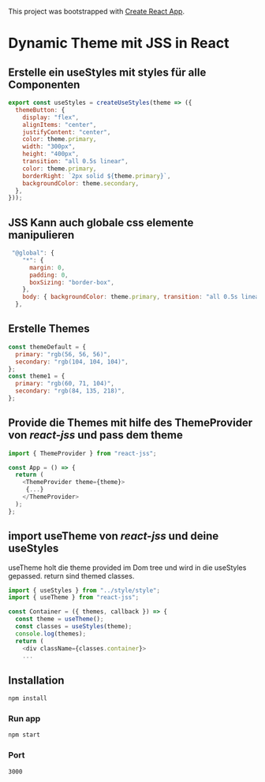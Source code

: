 This project was bootstrapped with [Create React App](https://github.com/facebook/create-react-app).

# Dynamic Theme mit **JSS** in React

## Erstelle ein useStyles mit styles für alle Componenten

```js
export const useStyles = createUseStyles(theme => ({
  themeButton: {
    display: "flex",
    alignItems: "center",
    justifyContent: "center",
    color: theme.primary,
    width: "300px",
    height: "400px",
    transition: "all 0.5s linear",
    color: theme.primary,
    borderRight: `2px solid ${theme.primary}`,
    backgroundColor: theme.secondary,
  },
}));
```

## JSS Kann auch globale css elemente manipulieren

```js
 "@global": {
    "*": {
      margin: 0,
      padding: 0,
      boxSizing: "border-box",
    },
    body: { backgroundColor: theme.primary, transition: "all 0.5s linear" },
  },
```

## Erstelle Themes

```js
const themeDefault = {
  primary: "rgb(56, 56, 56)",
  secondary: "rgb(104, 104, 104)",
};
const theme1 = {
  primary: "rgb(60, 71, 104)",
  secondary: "rgb(84, 135, 218)",
};
```

## Provide die Themes mit hilfe des **ThemeProvider** von _react-jss_ und pass dem theme

```js
import { ThemeProvider } from "react-jss";

const App = () => {
  return (
    <ThemeProvider theme={theme}>
     {...}
    </ThemeProvider>
  );
};
```

## import **useTheme** von _react-jss_ und deine useStyles

useTheme holt die theme provided im Dom tree und wird in die useStyles gepassed.
return sind themed classes.

```js
import { useStyles } from "../style/style";
import { useTheme } from "react-jss";

const Container = ({ themes, callback }) => {
  const theme = useTheme();
  const classes = useStyles(theme);
  console.log(themes);
  return (
    <div className={classes.container}>
    ...
```

## Installation

```Bash
npm install
```

### Run app

```Bash
npm start
```

### Port

`3000`
